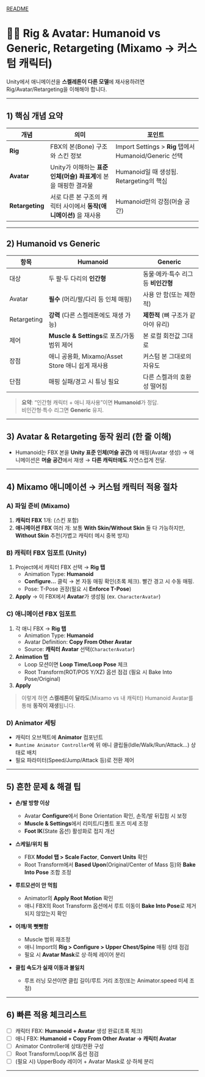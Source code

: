 [README](../README.md)

# 🧍‍♂️ Rig & Avatar: Humanoid vs Generic, Retargeting (Mixamo → 커스텀 캐릭터)

Unity에서 애니메이션을 **스켈레톤이 다른 모델**에 재사용하려면 Rig/Avatar/Retargeting을 이해해야 합니다.

---

## 1) 핵심 개념 요약

| 개념 | 의미 | 포인트 |
|---|---|---|
| **Rig** | FBX의 본(Bone) 구조와 스킨 정보 | Import Settings > **Rig** 탭에서 Humanoid/Generic 선택 |
| **Avatar** | Unity가 이해하는 **표준 인체(머슬) 좌표계**에 본을 매핑한 결과물 | Humanoid일 때 생성됨. Retargeting의 핵심 |
| **Retargeting** | 서로 다른 본 구조의 캐릭터 사이에서 **동작(애니메이션)** 을 재사용 | Humanoid만의 강점(머슬 공간) |

---

## 2) Humanoid vs Generic

| 항목 | **Humanoid** | **Generic** |
|---|---|---|
| 대상 | 두 팔·두 다리의 **인간형** | 동물·메카·특수 리그 등 **비인간형** |
| Avatar | **필수** (머리/팔/다리 등 인체 매핑) | 사용 안 함(또는 제한적) |
| Retargeting | **강력** (다른 스켈레톤에도 재생 가능) | **제한적** (뼈 구조가 같아야 유리) |
| 제어 | **Muscle & Settings**로 포즈/가동범위 제어 | 본 로컬 회전값 그대로 |
| 장점 | 애니 공용화, Mixamo/Asset Store 애니 쉽게 재사용 | 커스텀 본 그대로의 자유도 |
| 단점 | 매핑 실패/경고 시 튜닝 필요 | 다른 스켈과의 호환성 떨어짐 |

> **요약**: “인간형 캐릭터 + 애니 재사용”이면 **Humanoid**가 정답.  
> 비인간형·특수 리그면 **Generic** 유지.

---

## 3) Avatar & Retargeting 동작 원리 (한 줄 이해)
- Humanoid는 FBX 본을 **Unity 표준 인체(머슬 공간)** 에 매핑(Avatar 생성) → 애니메이션은 **머슬 공간**에서 재생 → **다른 캐릭터에도** 자연스럽게 전달.

---

## 4) Mixamo 애니메이션 → 커스텀 캐릭터 적용 절차

### A) 파일 준비 (Mixamo)
1. **캐릭터 FBX** 1개: (스킨 포함)  
2. **애니메이션 FBX** 여러 개: 보통 **With Skin/Without Skin** 둘 다 가능하지만, **Without Skin** 추천(가볍고 캐릭터 메시 중복 방지)

### B) 캐릭터 FBX 임포트 (Unity)
1. Project에서 캐릭터 FBX 선택 → **Rig 탭**
   - Animation Type: **Humanoid**
   - **Configure…** 클릭 → 본 자동 매핑 확인(초록 체크). 빨간 경고 시 수동 매핑.
   - Pose: T-Pose 권장(필요 시 **Enforce T-Pose**)
2. **Apply** → 이 FBX에서 **Avatar**가 생성됨 (ex. `CharacterAvatar`)

### C) 애니메이션 FBX 임포트
1. 각 애니 FBX → **Rig 탭**  
   - Animation Type: **Humanoid**  
   - Avatar Definition: **Copy From Other Avatar**  
   - Source: **캐릭터 Avatar** 선택(`CharacterAvatar`)
2. **Animation 탭**  
   - Loop 모션이면 **Loop Time/Loop Pose** 체크  
   - Root Transform(ROT/POS Y/XZ) 옵션 점검 (필요 시 Bake Into Pose/Original)
3. **Apply**

> 이렇게 하면 **스켈레톤이 달라도**(Mixamo vs 내 캐릭터) Humanoid Avatar를 통해 **동작이 재생**됩니다.

### D) Animator 세팅
- 캐릭터 오브젝트에 **Animator** 컴포넌트  
- `Runtime Animator Controller`에 위 애니 클립들(Idle/Walk/Run/Attack…) 상태로 배치  
- 필요 파라미터(Speed/Jump/Attack 등)로 전환 제어

---

## 5) 흔한 문제 & 해결 팁

- **손/발 방향 이상**  
  - Avatar **Configure**에서 Bone Orientation 확인, 손목/발 뒤집힘 시 보정  
  - **Muscle & Settings**에서 리미트/디폴트 포즈 미세 조정  
  - **Foot IK**(State 옵션) 활성화로 접지 개선

- **스케일/위치 튐**  
  - FBX **Model 탭 > Scale Factor**, **Convert Units** 확인  
  - Root Transform에서 **Based Upon**(Original/Center of Mass 등)와 **Bake Into Pose** 조합 조정

- **루트모션이 안 먹힘**  
  - Animator의 **Apply Root Motion** 확인  
  - 애니 FBX의 Root Transform 옵션에서 루트 이동이 **Bake Into Pose**로 제거되지 않았는지 확인

- **어깨/목 뻣뻣함**  
  - Muscle 범위 재조정  
  - 애니 Import의 **Rig > Configure > Upper Chest/Spine** 매핑 상태 점검  
  - 필요 시 **Avatar Mask**로 상·하체 레이어 분리

- **클립 속도가 실재 이동과 불일치**  
  - 루프 러닝 모션이면 클립 길이/루트 거리 조정(또는 Animator.speed 미세 조정)

---

## 6) 빠른 적용 체크리스트
- [ ] 캐릭터 FBX: **Humanoid + Avatar** 생성 완료(초록 체크)  
- [ ] 애니 FBX: **Humanoid + Copy From Other Avatar → 캐릭터 Avatar**  
- [ ] Animator Controller에 상태/전환 구성  
- [ ] Root Transform/Loop/IK 옵션 점검  
- [ ] (필요 시) UpperBody 레이어 + Avatar Mask로 상·하체 분리

---
